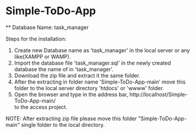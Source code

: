 # Simple-ToDo-App
** Database Name: task_manager

Steps for the installation:
1. Create new Database name as 'task_manager' in the local server or any like(XAMPP or WAMP).
2. Import the database file 'task_manager.sql' in the newly created database the name of in 'task_manager'. 
3. Download the zip file and extract it the same folder.
4. After the extracting in folder name 'Simple-ToDo-App-main' move this folder to the local server directory 'htdocs' or 'wwww' folder.
5. Open the browser and type in the address bar, http://localhost/Simple-ToDo-App-main/  
   to the access project.

NOTE: After extracting zip file please move this folder "Simple-ToDo-App-main" single folder to the local directory.
